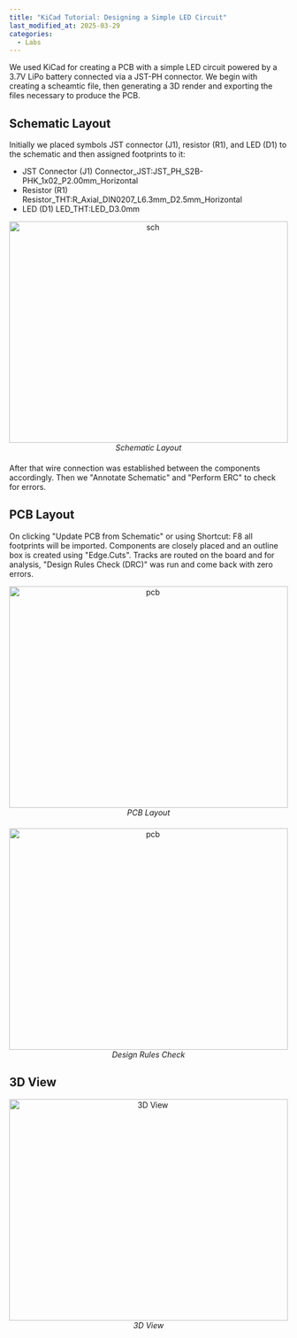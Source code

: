 ```yaml
---
title: "KiCad Tutorial: Designing a Simple LED Circuit"
last_modified_at: 2025-03-29
categories:
  - Labs
---
```


We used KiCad for creating a PCB with a simple LED circuit powered 
by a 3.7V LiPo battery connected via a JST-PH connector. We begin with creating a scheamtic file, then generating a 3D 
render and exporting the files necessary to produce the PCB.

## **Schematic Layout**
Initially we placed symbols JST connector (J1), resistor (R1), and LED (D1) to the schematic and then assigned footprints to it:
- JST Connector (J1)
    Connector_JST:JST_PH_S2B-PHK_1x02_P2.00mm_Horizontal
- Resistor (R1)
    Resistor_THT:R_Axial_DIN0207_L6.3mm_D2.5mm_Horizontal
- LED (D1)
    LED_THT:LED_D3.0mm

<figure style="text-align: center; width: 100%; max-width: 600px; margin: auto 0 20px auto;">
  <img src="/csce5612/assets/lab_5/Schematic Layout.png" alt="sch" style="width: 100%; height: 400px; display: block; margin-bottom: 0;">
  <figcaption style="display: block; text-align: center; font-style: italic; margin-top: 6px; margin: 0 auto; margin-bottom: 20px;">
    Schematic Layout
  </figcaption>
</figure>

After that wire connection was established between the components accordingly. Then we "Annotate Schematic" and "Perform ERC" to check for errors.

## **PCB Layout**
On clicking "Update PCB from Schematic" or using Shortcut: F8 all footprints will be imported. 
Components are closely placed and an outline box is created using "Edge.Cuts". Tracks are routed on the board and for analysis,
"Design Rules Check (DRC)" was run and come back with zero errors.

<figure style="text-align: center; width: 100%; max-width: 600px; margin: auto 0 20px auto;">
  <img src="/csce5612/assets/lab_5/PCB Layout.png" alt="pcb" style="width: 100%; height: 400px; display: block; margin-bottom: 0;">
  <figcaption style="display: block; text-align: center; font-style: italic; margin-top: 6px; margin: 0 auto; margin-bottom: 20px;">
    PCB Layout
  </figcaption>
</figure>

<figure style="text-align: center; width: 100%; max-width: 600px; margin: auto 0 20px auto;">
  <img src="/csce5612/assets/lab_5/DRC.png" alt="pcb" style="width: 100%; height: 400px; display: block; margin-bottom: 0;">
  <figcaption style="display: block; text-align: center; font-style: italic; margin-top: 6px; margin: 0 auto; margin-bottom: 20px;">
    Design Rules Check
  </figcaption>
</figure>

## **3D View**
<figure style="text-align: center; width: 100%; max-width: 600px; margin: auto 0 20px auto;">
  <img src="/csce5612/assets/lab_5/3D view.png" alt="3D View" style="width: 100%; height: 400px; display: block; margin-bottom: 0;">
  <figcaption style="display: block; text-align: center; font-style: italic; margin-top: 6px; margin: 0 auto; margin-bottom: 20px;">
    3D View
  </figcaption>
</figure>
